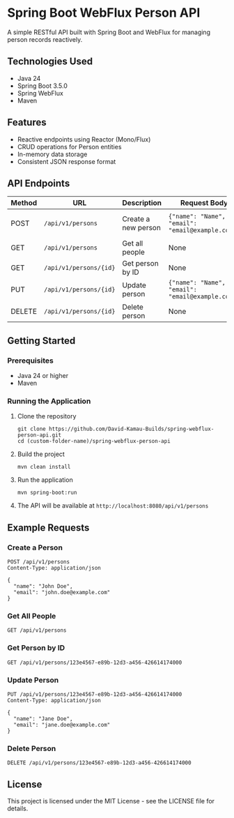 # Spring Boot WebFlux Person API

A simple RESTful API built with Spring Boot and WebFlux for managing person records reactively.

## Technologies Used

- Java 24
- Spring Boot 3.5.0
- Spring WebFlux
- Maven

## Features

- Reactive endpoints using Reactor (Mono/Flux)
- CRUD operations for Person entities
- In-memory data storage
- Consistent JSON response format

## API Endpoints

| Method | URL                   | Description                   | Request Body                        | Response                                |
|--------|------------------------|-------------------------------|------------------------------------|-----------------------------------------|
| POST   | `/api/v1/persons`       | Create a new person           | `{"name": "Name", "email": "email@example.com"}` | Person object with generated ID         |
| GET    | `/api/v1/persons`       | Get all people                | None                               | List of all people                      |
| GET    | `/api/v1/persons/{id}`  | Get person by ID              | None                               | Person with specified ID                |
| PUT    | `/api/v1/persons/{id}`  | Update person                 | `{"name": "Name", "email": "email@example.com"}` | Updated person                          |
| DELETE | `/api/v1/persons/{id}`  | Delete person                 | None                               | Success/failure message                 |

## Getting Started

### Prerequisites

- Java 24 or higher
- Maven

### Running the Application

1. Clone the repository
   ```
   git clone https://github.com/David-Kamau-Builds/spring-webflux-person-api.git
   cd (custom-folder-name)/spring-webflux-person-api
   ```

2. Build the project
   ```
   mvn clean install
   ```

3. Run the application
   ```
   mvn spring-boot:run
   ```

4. The API will be available at `http://localhost:8080/api/v1/persons`

## Example Requests

### Create a Person
```
POST /api/v1/persons
Content-Type: application/json

{
  "name": "John Doe",
  "email": "john.doe@example.com"
}
```

### Get All People
```
GET /api/v1/persons
```

### Get Person by ID
```
GET /api/v1/persons/123e4567-e89b-12d3-a456-426614174000
```

### Update Person
```
PUT /api/v1/persons/123e4567-e89b-12d3-a456-426614174000
Content-Type: application/json

{
  "name": "Jane Doe",
  "email": "jane.doe@example.com"
}
```

### Delete Person
```
DELETE /api/v1/persons/123e4567-e89b-12d3-a456-426614174000
```

## License

This project is licensed under the MIT License - see the LICENSE file for details.

